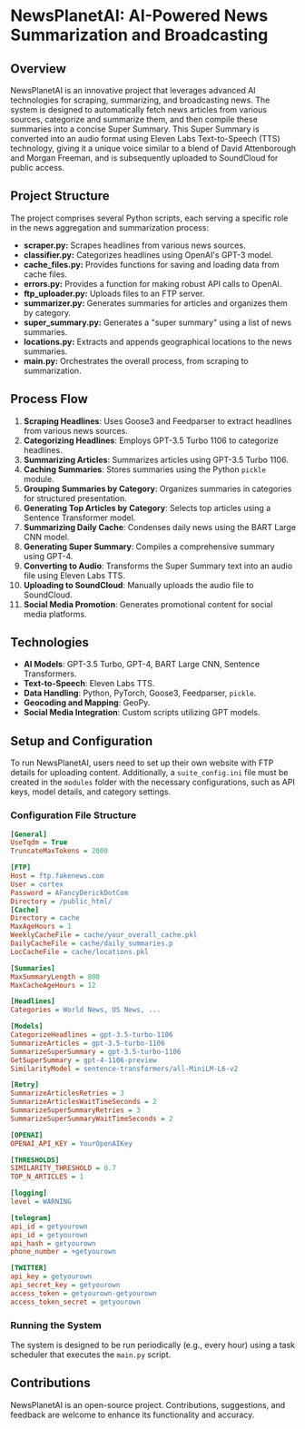 
# NewsPlanetAI: AI-Powered News Summarization and Broadcasting

## Overview

NewsPlanetAI is an innovative project that leverages advanced AI technologies for scraping, summarizing, and broadcasting news. The system is designed to automatically fetch news articles from various sources, categorize and summarize them, and then compile these summaries into a concise Super Summary. This Super Summary is converted into an audio format using Eleven Labs Text-to-Speech (TTS) technology, giving it a unique voice similar to a blend of David Attenborough and Morgan Freeman, and is subsequently uploaded to SoundCloud for public access.

## Project Structure

The project comprises several Python scripts, each serving a specific role in the news aggregation and summarization process:

- **scraper.py:** Scrapes headlines from various news sources.
- **classifier.py:** Categorizes headlines using OpenAI's GPT-3 model.
- **cache_files.py:** Provides functions for saving and loading data from cache files.
- **errors.py:** Provides a function for making robust API calls to OpenAI.
- **ftp_uploader.py:** Uploads files to an FTP server.
- **summarizer.py:** Generates summaries for articles and organizes them by category.
- **super_summary.py:** Generates a "super summary" using a list of news summaries.
- **locations.py:** Extracts and appends geographical locations to the news summaries.
- **main.py:** Orchestrates the overall process, from scraping to summarization.

## Process Flow

1. **Scraping Headlines**: Uses Goose3 and Feedparser to extract headlines from various news sources.
2. **Categorizing Headlines**: Employs GPT-3.5 Turbo 1106 to categorize headlines.
3. **Summarizing Articles**: Summarizes articles using GPT-3.5 Turbo 1106.
4. **Caching Summaries**: Stores summaries using the Python `pickle` module.
5. **Grouping Summaries by Category**: Organizes summaries in categories for structured presentation.
6. **Generating Top Articles by Category**: Selects top articles using a Sentence Transformer model.
7. **Summarizing Daily Cache**: Condenses daily news using the BART Large CNN model.
8. **Generating Super Summary**: Compiles a comprehensive summary using GPT-4.
9. **Converting to Audio**: Transforms the Super Summary text into an audio file using Eleven Labs TTS.
10. **Uploading to SoundCloud**: Manually uploads the audio file to SoundCloud.
11. **Social Media Promotion**: Generates promotional content for social media platforms.

## Technologies

- **AI Models**: GPT-3.5 Turbo, GPT-4, BART Large CNN, Sentence Transformers.
- **Text-to-Speech**: Eleven Labs TTS.
- **Data Handling**: Python, PyTorch, Goose3, Feedparser, `pickle`.
- **Geocoding and Mapping**: GeoPy.
- **Social Media Integration**: Custom scripts utilizing GPT models.

## Setup and Configuration

To run NewsPlanetAI, users need to set up their own website with FTP details for uploading content. Additionally, a `suite_config.ini` file must be created in the `modules` folder with the necessary configurations, such as API keys, model details, and category settings.

### Configuration File Structure

```ini
[General]
UseTqdm = True
TruncateMaxTokens = 2000

[FTP]
Host = ftp.fakenews.com
User = cortex
Password = AFancyDerickDotCom
Directory = /public_html/
[Cache]
Directory = cache
MaxAgeHours = 1
WeeklyCacheFile = cache/your_overall_cache.pkl
DailyCacheFile = cache/daily_summaries.p
LocCacheFile = cache/locations.pkl

[Summaries]
MaxSummaryLength = 800
MaxCacheAgeHours = 12

[Headlines]
Categories = World News, US News, ...

[Models]
CategorizeHeadlines = gpt-3.5-turbo-1106
SummarizeArticles = gpt-3.5-turbo-1106
SummarizeSuperSummary = gpt-3.5-turbo-1106
GetSuperSummary = gpt-4-1106-preview
SimilarityModel = sentence-transformers/all-MiniLM-L6-v2

[Retry]
SummarizeArticlesRetries = 3
SummarizeArticlesWaitTimeSeconds = 2
SummarizeSuperSummaryRetries = 3
SummarizeSuperSummaryWaitTimeSeconds = 2

[OPENAI]
OPENAI_API_KEY = YourOpenAIKey

[THRESHOLDS]
SIMILARITY_THRESHOLD = 0.7
TOP_N_ARTICLES = 1

[logging]
level = WARNING

[telegram]
api_id = getyourown
api_id = getyourown
api_hash = getyourown
phone_number = +getyourown

[TWITTER]
api_key = getyourown
api_secret_key = getyourown
access_token = getyourown-getyourown
access_token_secret = getyourown
```

### Running the System

The system is designed to be run periodically (e.g., every hour) using a task scheduler that executes the `main.py` script.

## Contributions

NewsPlanetAI is an open-source project. Contributions, suggestions, and feedback are welcome to enhance its functionality and accuracy.

